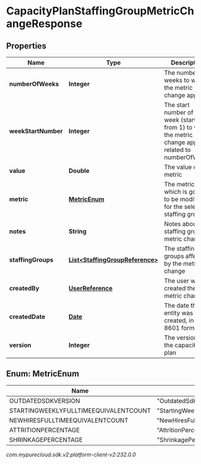 # CapacityPlanStaffingGroupMetricChangeResponse


## Properties

| Name | Type | Description | Notes |
| ------------ | ------------- | ------------- | ------------- |
| **numberOfWeeks** | **Integer** | The number of weeks to which the metric change applies |  |
| **weekStartNumber** | **Integer** | The start number of the week (starting from 1) to which the metric change applies, related to numberOfWeeks |  |
| **value** | **Double** | The value of the metric |  |
| **metric** | [**MetricEnum**](#Enum--MetricEnum) | The metric which is going to be modified for the selected staffing groups |  |
| **notes** | **String** | Notes about the staffing groups metric changes |  [optional] |
| **staffingGroups** | [**List&lt;StaffingGroupReference&gt;**](StaffingGroupReference) | The staffing groups affected by the metric change |  |
| **createdBy** | [**UserReference**](UserReference) | The user who created the metric change |  |
| **createdDate** | [**Date**](Date) | The date the entity was created, in ISO-8601 format |  |
| **version** | **Integer** | The version of the capacity plan |  |


## Enum: MetricEnum

| Name | Value |
| ---- | ----- |
| OUTDATEDSDKVERSION | &quot;OutdatedSdkVersion&quot; | 
| STARTINGWEEKLYFULLTIMEEQUIVALENTCOUNT | &quot;StartingWeeklyFullTimeEquivalentCount&quot; | 
| NEWHIRESFULLTIMEEQUIVALENTCOUNT | &quot;NewHiresFullTimeEquivalentCount&quot; | 
| ATTRITIONPERCENTAGE | &quot;AttritionPercentage&quot; | 
| SHRINKAGEPERCENTAGE | &quot;ShrinkagePercentage&quot; | 




_com.mypurecloud.sdk.v2:platform-client-v2:232.0.0_
